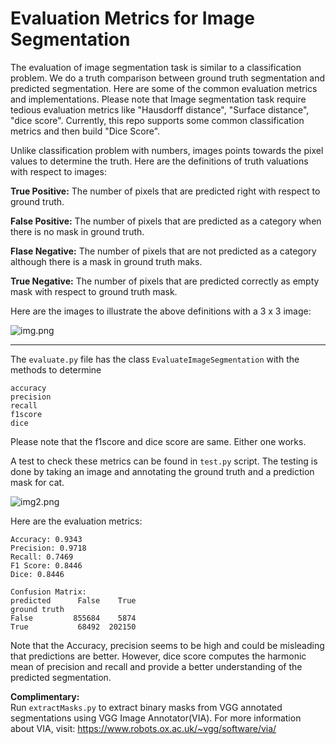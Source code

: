 # Evaluation Metrics for Image Segmentation

The evaluation of image segmentation task is similar to a classification problem. We do a truth comparison between ground truth segmentation and predicted segmentation. Here are some of the common evaluation metrics and implementations. Please note that Image segmentation task require tedious evaluation metrics like "Hausdorff distance", "Surface distance", "dice score". Currently, this repo supports some common classification metrics and then build "Dice Score".

Unlike classification problem with numbers, images points towards the pixel values to determine the truth. Here are the definitions of truth valuations with respect to images:

**True Positive:**
The number of pixels that are predicted right with respect to ground truth.

**False Positive:**
The number of pixels that are predicted as a category when there is no mask in ground truth.

**Flase Negative:**
The number of pixels that are not predicted as a category although there is a mask in ground truth maks.

**True Negative:**
The number of pixels that are predicted correctly as empty mask with respect to ground truth mask.

Here are the images to illustrate the above definitions with a 3 x 3 image:

![img.png](./data/images_readme/truth_comparison.png)

---

The `evaluate.py` file has the class `EvaluateImageSegmentation` with the methods to determine 

`accuracy` <br/>
`precision` <br/>
`recall` <br/>
`f1score` <br/>
`dice` <br/>

Please note that the f1score and dice score are same. Either one works.

A test to check these metrics can be found in  `test.py` script. The testing is done by taking an image and annotating the ground truth and a prediction mask for cat. 

![img2.png](./data/images_readme/cat_overlay.png)

Here are the evaluation metrics:

```
Accuracy: 0.9343
Precision: 0.9718
Recall: 0.7469
F1 Score: 0.8446
Dice: 0.8446

Confusion Matrix: 
predicted      False    True
ground truth                
False         855684    5874
True           68492  202150
```

Note that the Accuracy, precision seems to be high and could be misleading that predictions are better. However, dice score computes the harmonic mean of precision and recall and provide a better understanding of the predicted segmentation.

**Complimentary:** <br/>
Run `extractMasks.py` to extract binary masks from VGG annotated segmentations using VGG Image Annotator(VIA). For more information about VIA, visit: https://www.robots.ox.ac.uk/~vgg/software/via/
